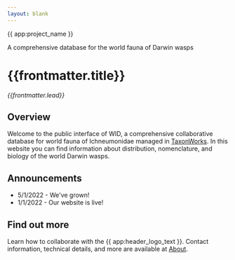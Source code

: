 ```yaml
---
layout: blank
---
```

<GalleryCarousel :depiction-id= "[707076]" height="500px">
  <div class="flex flex-col justify-center items-center w-full h-full bg-black bg-opacity-25 text-white gap-4 px-4 box-border">
    <span class="text-4xl font-medium">{{ app:project_name }}</span>
    <p class="text-lg sm:text-xl">A comprehensive database for the world fauna of Darwin wasps</p>
    <div class="mx-auto flex flex-col items-center mt-6 sm:mt-10 w-full ">
      <autocomplete-otu class="w-full sm:w-96 text-base-content ml-2 sm:ml-0" placeholder="Search by taxon name" autofocus/>
    </em>
    </div>
  </div>
</GalleryCarousel>    

<div class="container mx-auto my-8 px-4 md:px-0 box-border">

# {{frontmatter.title}}
_{{frontmatter.lead}}_

## Overview
Welcome to the public interface of WID, a comprehensive collaborative database for world fauna of <router-link to="/otus/659407">Ichneumonidae</router-link> managed in [TaxonWorks](https://taxonworks.org). In this website you can find information about distribution, nomenclature, and biology of the world Darwin wasps.  

## Announcements
* 5/1/2022 - We've grown!  
* 1/1/2022 - Our website is live!

## Find out more
Learn how to collaborate with the {{ app:header_logo_text }}. Contact information, technical details, and more are available at [About](/about).
